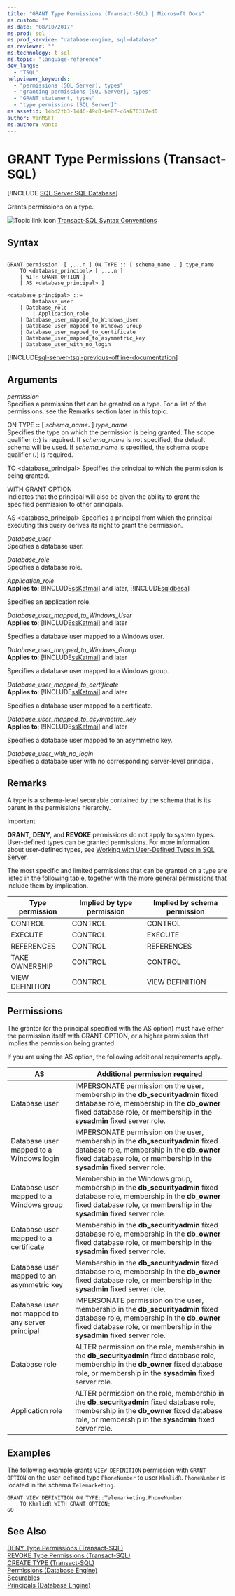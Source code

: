 ```yaml
---
title: "GRANT Type Permissions (Transact-SQL) | Microsoft Docs"
ms.custom: ""
ms.date: "08/10/2017"
ms.prod: sql
ms.prod_service: "database-engine, sql-database"
ms.reviewer: ""
ms.technology: t-sql
ms.topic: "language-reference"
dev_langs: 
  - "TSQL"
helpviewer_keywords: 
  - "permissions [SQL Server], types"
  - "granting permissions [SQL Server], types"
  - "GRANT statement, types"
  - "type permissions [SQL Server]"
ms.assetid: 14bd2fb3-1446-49c0-be87-c6a670317ed0
author: VanMSFT
ms.author: vanto
---
```

# GRANT Type Permissions (Transact-SQL)
[!INCLUDE [SQL Server SQL Database](../../includes/applies-to-version/sql-asdb.md)]

  Grants permissions on a type.  
  
 ![Topic link icon](../../database-engine/configure-windows/media/topic-link.gif "Topic link icon") [Transact-SQL Syntax Conventions](../../t-sql/language-elements/transact-sql-syntax-conventions-transact-sql.md)  
  
## Syntax  
  
```syntaxsql
  
GRANT permission  [ ,...n ] ON TYPE :: [ schema_name . ] type_name  
    TO <database_principal> [ ,...n ]  
    [ WITH GRANT OPTION ]  
    [ AS <database_principal> ]  
  
<database_principal> ::=   
        Database_user   
    | Database_role   
        | Application_role   
    | Database_user_mapped_to_Windows_User   
    | Database_user_mapped_to_Windows_Group   
    | Database_user_mapped_to_certificate   
    | Database_user_mapped_to_asymmetric_key   
    | Database_user_with_no_login  
```  
  
[!INCLUDE[sql-server-tsql-previous-offline-documentation](../../includes/sql-server-tsql-previous-offline-documentation.md)]

## Arguments
 *permission*  
 Specifies a permission that can be granted on a type. For a list of the permissions, see the Remarks section later in this topic.  
  
 ON TYPE **::** [ _schema_name_**.** ] *type_name*  
 Specifies the type on which the permission is being granted. The scope qualifier (**::**) is required. If *schema_name* is not specified, the default schema will be used. If *schema_name* is specified, the schema scope qualifier (**.**) is required.  
  
 TO \<database_principal> 
 Specifies the principal to which the permission is being granted.  
  
 WITH GRANT OPTION  
 Indicates that the principal will also be given the ability to grant the specified permission to other principals.  
  
 AS \<database_principal> 
 Specifies a principal from which the principal executing this query derives its right to grant the permission.  
  
 *Database_user*  
 Specifies a database user.  
  
 *Database_role*  
 Specifies a database role.  
  
 *Application_role*  
**Applies to**: [!INCLUDE[ssKatmai](../../includes/sskatmai-md.md)] and later, [!INCLUDE[sqldbesa](../../includes/sqldbesa-md.md)]
  
 Specifies an application role.  
  
 *Database_user_mapped_to_Windows_User*  
**Applies to**: [!INCLUDE[ssKatmai](../../includes/sskatmai-md.md)] and later
  
 Specifies a database user mapped to a Windows user.  
  
 *Database_user_mapped_to_Windows_Group*  
**Applies to**: [!INCLUDE[ssKatmai](../../includes/sskatmai-md.md)] and later
  
 Specifies a database user mapped to a Windows group.  
  
 *Database_user_mapped_to_certificate*  
**Applies to**: [!INCLUDE[ssKatmai](../../includes/sskatmai-md.md)] and later
  
 Specifies a database user mapped to a certificate.  
  
 *Database_user_mapped_to_asymmetric_key*  
**Applies to**: [!INCLUDE[ssKatmai](../../includes/sskatmai-md.md)] and later
  
 Specifies a database user mapped to an asymmetric key.  
  
 *Database_user_with_no_login*  
 Specifies a database user with no corresponding server-level principal.  
  
## Remarks  
 A type is a schema-level securable contained by the schema that is its parent in the permissions hierarchy.  
  
> [!IMPORTANT]  
>  **GRANT**, **DENY,** and **REVOKE** permissions do not apply to system types. User-defined types can be granted permissions. For more information about user-defined types, see [Working with User-Defined Types in SQL Server](../../relational-databases/clr-integration-database-objects-user-defined-types/working-with-user-defined-types-in-sql-server.md).  
  
 The most specific and limited permissions that can be granted on a type are listed in the following table, together with the more general permissions that include them by implication.  
  
|Type permission|Implied by type permission|Implied by schema permission|  
|---------------------|--------------------------------|----------------------------------|  
|CONTROL|CONTROL|CONTROL|  
|EXECUTE|CONTROL|EXECUTE|  
|REFERENCES|CONTROL|REFERENCES|  
|TAKE OWNERSHIP|CONTROL|CONTROL|  
|VIEW DEFINITION|CONTROL|VIEW DEFINITION|  
  
## Permissions  
 The grantor (or the principal specified with the AS option) must have either the permission itself with GRANT OPTION, or a higher permission that implies the permission being granted.  
  
 If you are using the AS option, the following additional requirements apply.  
  
|AS|Additional permission required|  
|--------|------------------------------------|  
|Database user|IMPERSONATE permission on the user, membership in the **db_securityadmin** fixed database role, membership in the **db_owner** fixed database role, or membership in the **sysadmin** fixed server role.|  
|Database user mapped to a Windows login|IMPERSONATE permission on the user, membership in the **db_securityadmin** fixed database role, membership in the **db_owner** fixed database role, or membership in the **sysadmin** fixed server role.|  
|Database user mapped to a Windows group|Membership in the Windows group, membership in the **db_securityadmin** fixed database role, membership in the **db_owner** fixed database role, or membership in the **sysadmin** fixed server role.|  
|Database user mapped to a certificate|Membership in the **db_securityadmin** fixed database role, membership in the **db_owner** fixed database role, or membership in the **sysadmin** fixed server role.|  
|Database user mapped to an asymmetric key|Membership in the **db_securityadmin** fixed database role, membership in the **db_owner** fixed database role, or membership in the **sysadmin** fixed server role.|  
|Database user not mapped to any server principal|IMPERSONATE permission on the user, membership in the **db_securityadmin** fixed database role, membership in the **db_owner** fixed database role, or membership in the **sysadmin** fixed server role.|  
|Database role|ALTER permission on the role, membership in the **db_securityadmin** fixed database role, membership in the **db_owner** fixed database role, or membership in the **sysadmin** fixed server role.|  
|Application role|ALTER permission on the role, membership in the **db_securityadmin** fixed database role, membership in the **db_owner** fixed database role, or membership in the **sysadmin** fixed server role.|  
  
## Examples  
 The following example grants `VIEW DEFINITION` permission with `GRANT OPTION` on the user-defined type `PhoneNumber` to user `KhalidR`. `PhoneNumber` is located in the schema `Telemarketing`.  
  
```  
GRANT VIEW DEFINITION ON TYPE::Telemarketing.PhoneNumber   
    TO KhalidR WITH GRANT OPTION;  
GO  
```  
  
## See Also  
 [DENY Type Permissions &#40;Transact-SQL&#41;](../../t-sql/statements/deny-type-permissions-transact-sql.md)   
 [REVOKE Type Permissions &#40;Transact-SQL&#41;](../../t-sql/statements/revoke-type-permissions-transact-sql.md)   
 [CREATE TYPE &#40;Transact-SQL&#41;](../../t-sql/statements/create-type-transact-sql.md)   
 [Permissions &#40;Database Engine&#41;](../../relational-databases/security/permissions-database-engine.md)   
 [Securables](../../relational-databases/security/securables.md)   
 [Principals &#40;Database Engine&#41;](../../relational-databases/security/authentication-access/principals-database-engine.md)  
  
  


